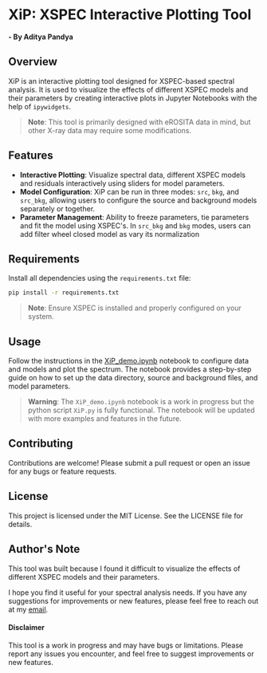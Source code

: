 # XiP: XSPEC Interactive Plotting Tool
**- By Aditya Pandya**
## Overview
XiP is an interactive plotting tool designed for XSPEC-based spectral analysis. It is used to visualize the effects of different XSPEC models and their parameters by creating interactive plots in Jupyter Notebooks with the help of `ipywidgets`. 

> **Note**: This tool is primarily designed with eROSITA data in mind, but other X-ray data may require some modifications.

## Features
- **Interactive Plotting**: Visualize spectral data, different XSPEC models and residuals interactively using sliders for model parameters.
- **Model Configuration**: XiP can be run in three modes: `src`, `bkg`, and `src_bkg`, allowing users to configure the source and background models separately or together.
- **Parameter Management**: Ability to freeze parameters, tie parameters and fit the model using XSPEC's. In `src_bkg` and `bkg` modes, users can add filter wheel closed model as vary its normalization

## Requirements

Install all dependencies using the `requirements.txt` file:
```bash
pip install -r requirements.txt
```
> **Note**: Ensure XSPEC is installed and properly configured on your system.

## Usage

Follow the instructions in the [XiP_demo.ipynb](XiP_demo.ipynb) notebook to configure data and models and plot the spectrum. The notebook provides a step-by-step guide on how to set up the data directory, source and background files, and model parameters.
> **Warning**: The `XiP_demo.ipynb` notebook is a work in progress but the python script `XiP.py` is fully functional. The notebook will be updated with more examples and features in the future.

## Contributing
Contributions are welcome! Please submit a pull request or open an issue for any bugs or feature requests.

## License
This project is licensed under the MIT License. See the LICENSE file for details.

## Author's Note
This tool was built because I found it difficult to visualize the effects of different XSPEC models and their parameters. 

I hope you find it useful for your spectral analysis needs. If you have any suggestions for improvements or new features, please feel free to reach out at my [email](aditya.pandya@astro.uni-tuebingen.de).

#### Disclaimer 
This tool is a work in progress and may have bugs or limitations. Please report any issues you encounter, and feel free to suggest improvements or new features.

